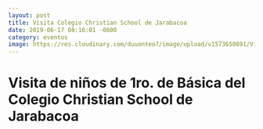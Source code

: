 ```yaml
---
layout: post
title: Visita Colegio Christian School de Jarabacoa
date: 2019-06-17 08:16:01 -0600
category: eventos
image: https://res.cloudinary.com/duuonteo7/image/upload/v1573650891/Visitantes/WhatsApp_Image_2019-11-12_at_09.51.04.jpg
---
```

<html>
<head>

</head>
<body>

<h1><strong>Visita de ni&ntilde;os de 1ro. de B&aacute;sica del Colegio Christian School de Jarabacoa</strong></h1>

<p><strong><img alt="" src="https://res.cloudinary.com/duuonteo7/image/upload/v1573650892/Visitantes/WhatsApp_Image_2019-11-12_at_09.51.05.jpg" /></strong></p>

<p><strong><img alt="" src="https://res.cloudinary.com/duuonteo7/image/upload/v1573650894/Visitantes/WhatsApp_Image_2019-11-12_at_09.51.30.jpg" /></strong></p>

<p><strong><img alt="" src="https://res.cloudinary.com/duuonteo7/image/upload/v1573650895/Visitantes/WhatsApp_Image_2019-11-12_at_09.51.31.jpg" /></strong></p>

<p>&nbsp;</p>

</body>
</html>
